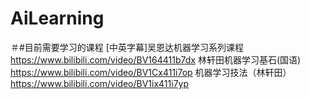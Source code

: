 # AiLearning
＃#目前需要学习的课程
[中英字幕]吴恩达机器学习系列课程
https://www.bilibili.com/video/BV164411b7dx
林轩田机器学习基石(国语)
https://www.bilibili.com/video/BV1Cx411i7op
机器学习技法（林轩田）
https://www.bilibili.com/video/BV1ix411i7yp
